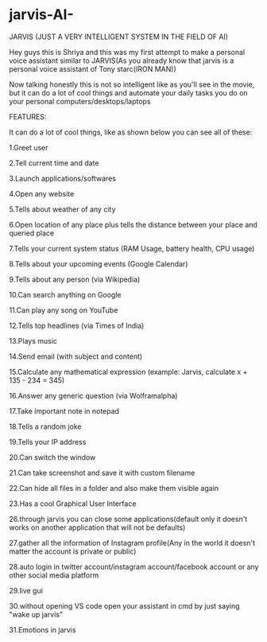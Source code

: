 # jarvis-AI-
JARVIS (JUST A VERY INTELLIGENT SYSTEM IN THE FIELD OF AI)

Hey guys this is Shriya and this was my first attempt to make a personal voice assistant similar to JARVIS(As you already know that jarvis is a personal voice assistant of Tony starc(IRON MAN))

Now talking honestly this is not so intelligent like as you'll see in the movie, but it can do a lot of cool things and automate your daily tasks you do on your personal computers/desktops/laptops

FEATURES:

It can do a lot of cool things, like as shown below you can see all of these:

1.Greet user

2.Tell current time and date

3.Launch applications/softwares

4.Open any website

5.Tells about weather of any city

6.Open location of any place plus tells the distance between your place and queried place

7.Tells your current system status (RAM Usage, battery health, CPU usage)

8.Tells about your upcoming events (Google Calendar)

9.Tells about any person (via Wikipedia)

10.Can search anything on Google

11.Can play any song on YouTube

12.Tells top headlines (via Times of India)

13.Plays music

14.Send email (with subject and content)

15.Calculate any mathematical expression (example: Jarvis, calculate x + 135 - 234 = 345)

16.Answer any generic question (via Wolframalpha)

17.Take important note in notepad

18.Tells a random joke

19.Tells your IP address

20.Can switch the window

21.Can take screenshot and save it with custom filename

22.Can hide all files in a folder and also make them visible again

23.Has a cool Graphical User Interface

26.through jarvis you can close some applications(default only it doesn't works on another application that will not be defaults)

27.gather all the information of Instagram profile(Any in the world it doesn't matter the account is private or public)

28.auto login in twitter account/instagram account/facebook account or any other social media platform

29.live gui

30.without opening VS code open your assistant in cmd by just saying "wake up jarvis"

31.Emotions in jarvis
